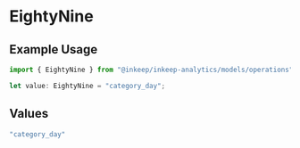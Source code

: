 # EightyNine

## Example Usage

```typescript
import { EightyNine } from "@inkeep/inkeep-analytics/models/operations";

let value: EightyNine = "category_day";
```

## Values

```typescript
"category_day"
```